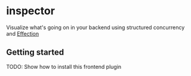 # inspector

Visualize what's going on in your backend using structured concurrency and
[Effection][effection]

## Getting started

TODO: Show how to install this frontend plugin

[effection]: https://frontside.com/effection
